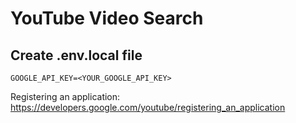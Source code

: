 # YouTube Video Search

## Create .env.local file

```plaintext
GOOGLE_API_KEY=<YOUR_GOOGLE_API_KEY>
```

Registering an application:
https://developers.google.com/youtube/registering_an_application
